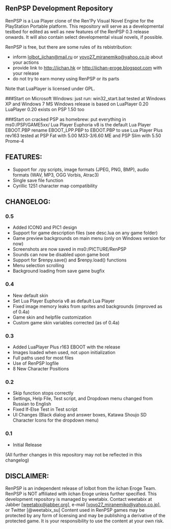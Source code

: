 ## RenPSP Development Repository

RenPSP is a Lua Player clone of the Ren'Py Visual Novel Engine for the PlayStation Portable platform.
This repository will serve as a developmental testbed for edited as well as new features of the RenPSP 0.3 release onwards. It will also contain select developmental visual novels, if possible.

RenPSP is free, but there are some rules of its rebistribution:
* inform lolbot_iichan@mail.ru or vovo27_miranemiko@yahoo.co.jp about your actions
* provide link to http://iichan.hk or http://iichan-eroge.blogspot.com with your release
* do not try to earn money using RenPSP or its parts

Note that LuaPlayer is licensed under GPL.

###Start on Microsoft Windows:
    just run: win32_start.bat
    tested at Windows XP and Windows 7 
	MS Windows release is based on LuaPlayer 0.20
	LuaPlayer 0.20 exists on PSP 1.50 too
    
###Start on cracked PSP as homebrew:
    put everything in ms0:/PSP/GAME5xx/
    Lua Player Euphoria v8 is the default Lua Player EBOOT.PBP
    rename EBOOT_LPP.PBP to EBOOT.PBP to use Lua Player Plus rev163
    tested at PSP Fat with 5.00 M33-3/6.60 ME and PSP Slim with 5.50 Prome-4

## FEATURES:
+ Support for .rpy scripts, image formats (JPEG, PNG, BMP), audio formats (WAV, MP3, OGG Vorbis, Atrac3)
+ Single save file function
+ Cyrillic 1251 character map compatibility

## CHANGELOG:

### 0.5
+ Added ICON0 and PIC1 design
+ Support for game description files (see desc.lua on any game folder)
+ Game preview backgrounds on main menu (only on Windows version for now)
+ Screenshots are now saved in ms0:/PICTURE/RenPSP
+ Sounds can now be disabled upon game boot
+ Support for $renpy.save() and $renpy.load() functions
+ Menu selection scrolling
+ Background loading from save game bugfix

### 0.4
+ New default skin
+ Set Lua Player Euphoria v8 as default Lua Player
+ Fixed image memory leaks from sprites and backgrounds (improved as of 0.4a)
+ Game skin and helpfile customization
+ Custom game skin variables corrected (as of 0.4a)

### 0.3
+ Added LuaPlayer Plus r163 EBOOT with the release
+ Images loaded when used, not upon initialization
+ Full paths used for most files
+ Use of RenPSP logfile
+ 8 New Character Positions

### 0.2
+ Skip function stops correctly
+ Settings, Help File, Test script, and Dropdown menu changed from Russian to English
+ Fixed If-Else Test in Test script
+ UI Changes (Black dialog and answer boxes, Katawa Shoujo SD Character Icons for the dropdown menu)

### 0.1
+ Initial Release

(All further changes in this repository may not be reflected in this changelog)

## DISCLAIMER:
RenPSP is an independent release of lolbot from the iichan Eroge Team. RenPSP is NOT affiliated with iichan Eroge unless further specified.
This development repository is managed by weetabix. Contact weetabix at Jabber [weetabix@jabber.org], e-mail [vovo27_miranemiko@yahoo.co.jp], or Twitter [@weetabix_su]
Content used in RenPSP games may be protected by any form of licensing and may be publishing a derivative of the protected game. It is your responsibility to use the content at your own risk.

